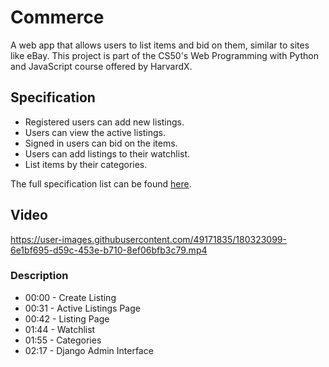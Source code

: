 # Commerce

A web app that allows users to list items and bid on them, similar to sites like eBay. This project is part of the CS50's Web Programming with Python and JavaScript course offered by HarvardX.

## Specification

- Registered users can add new listings.
- Users can view the active listings.
- Signed in users can bid on the items.
- Users can add listings to their watchlist.
- List items by their categories.

The full specification list can be found [here](https://cs50.harvard.edu/web/2020/projects/2/commerce/).

## Video

https://user-images.githubusercontent.com/49171835/180323099-6e1bf695-d59c-453e-b710-8ef06bfb3c79.mp4

### Description

- 00:00 - Create Listing
- 00:31 - Active Listings Page
- 00:42 - Listing Page
- 01:44 - Watchlist
- 01:55 - Categories
- 02:17 - Django Admin Interface
